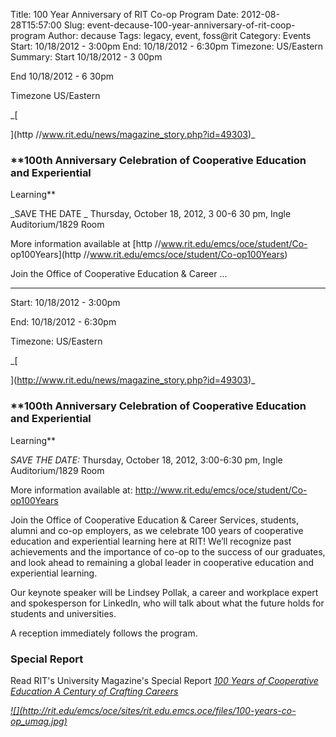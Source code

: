 Title: 100 Year Anniversary of RIT Co-op Program
Date: 2012-08-28T15:57:00
Slug: event-decause-100-year-anniversary-of-rit-coop-program
Author: decause
Tags: legacy, event, foss@rit
Category: Events
Start: 10/18/2012 - 3:00pm
End: 10/18/2012 - 6:30pm
Timezone: US/Eastern
Summary: 
	Start  10/18/2012 - 3 00pm

End  10/18/2012 - 6 30pm

Timezone  US/Eastern

_[

](http //www.rit.edu/news/magazine_story.php?id=49303)_

### **100th Anniversary Celebration of Cooperative Education and Experiential
Learning**

_SAVE THE DATE _ Thursday, October 18, 2012, 3 00-6 30 pm, Ingle
Auditorium/1829 Room

More information available at  [http //www.rit.edu/emcs/oce/student/Co-
op100Years](http //www.rit.edu/emcs/oce/student/Co-op100Years)

Join the Office of Cooperative Education & Career  ... 

---
Start: 10/18/2012 - 3:00pm

End: 10/18/2012 - 6:30pm

Timezone: US/Eastern

_[

](http://www.rit.edu/news/magazine_story.php?id=49303)_

### **100th Anniversary Celebration of Cooperative Education and Experiential
Learning**

_SAVE THE DATE:_ Thursday, October 18, 2012, 3:00-6:30 pm, Ingle
Auditorium/1829 Room

More information available at: [http://www.rit.edu/emcs/oce/student/Co-
op100Years](http://www.rit.edu/emcs/oce/student/Co-op100Years)

Join the Office of Cooperative Education & Career Services, students, alumni
and co-op employers, as we celebrate 100 years of cooperative education and
experiential learning here at RIT! We’ll recognize past achievements and the
importance of co-op to the success of our graduates, and look ahead to
remaining a global leader in cooperative education and experiential learning.

Our keynote speaker will be Lindsey Pollak, a career and workplace expert and
spokesperson for LinkedIn, who will talk about what the future holds for
students and universities.

A reception immediately follows the program.

### Special Report

Read RIT's University Magazine's Special Report _[100 Years of Cooperative
Education A Century of Crafting
Careers](http://www.rit.edu/news/magazine_story.php?id=49303)_

_[![](http://rit.edu/emcs/oce/sites/rit.edu.emcs.oce/files/100-years-co-
op_umag.jpg)](http://www.rit.edu/news/magazine_story.php?id=49303)_

